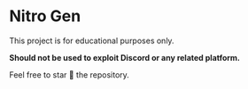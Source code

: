 # Nitro Gen

This project is for educational purposes only.

<b>Should not be used to exploit Discord or any related platform. </b>

Feel free to star 🌟 the repository.
